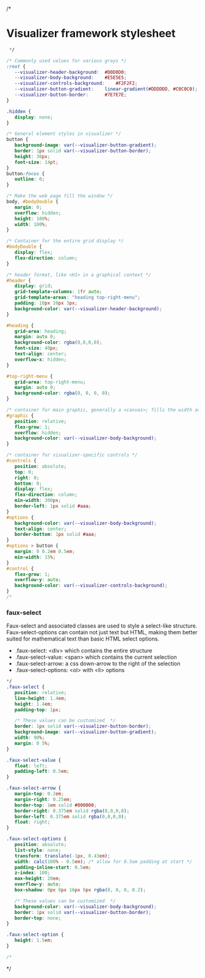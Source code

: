 /*
# Visualizer framework stylesheet
```css
 */

/* Commonly used values for various grays */
:root {
   --visualizer-header-background:	#D0D0D0;
   --visualizer-body-background:	#E5E5E5;
   --visualizer-controls-background:	#F2F2F2;
   --visualizer-button-gradient:	linear-gradient(#DDDDDD, #C0C0C0);
   --visualizer-button-border:		#7E7E7E;
}

.hidden {
   display: none;
}

/* General element styles in visualizer */
button {
   background-image: var(--visualizer-button-gradient);
   border: 1px solid var(--visualizer-button-border);
   height: 30px;
   font-size: 14pt;
}
button:focus {
   outline: 0;
}

/* Make the web page fill the window */
body, #bodyDouble {
   margin: 0;
   overflow: hidden;
   height: 100%;
   width: 100%;
}

/* Container for the entire grid display */
#bodyDouble {
   display: flex;
   flex-direction: column;
}

/* header format, like <H1> in a graphical context */
#header {
   display: grid;
   grid-template-columns: 1fr auto;
   grid-template-areas: "heading top-right-menu";
   padding: 10px 10px 3px;
   background-color: var(--visualizer-header-background);
}

#heading {
   grid-area: heading;
   margin: auto 0;
   background-color: rgba(0,0,0,0);
   font-size: 40px;
   text-align: center;
   overflow-x: hidden;
}

#top-right-menu {
   grid-area: top-right-menu;
   margin: auto 0;
   background-color: rgba(0, 0, 0, 0);
}

/* container for main graphic, generally a <canvas>; fills the width available */
#graphic {
   position: relative;
   flex-grow: 1;
   overflow: hidden;
   background-color: var(--visualizer-body-background);
}

/* container for visualizer-specific controls */
#controls {
   position: absolute;
   top: 0;
   right: 0;
   bottom: 0;
   display: flex;
   flex-direction: column;
   min-width: 300px;
   border-left: 1px solid #aaa;
}
#options {
   background-color: var(--visualizer-body-background);
   text-align: center;
   border-bottom: 1px solid #aaa;
}
#options > button {
   margin: 0 0.2em 0.5em;
   min-width: 15%;
}
#control {
   flex-grow: 1;
   overflow-y: auto;
   background-color: var(--visualizer-controls-background);
}
/*
```
### faux-select
Faux-select and associated classes are used to style a select-like structure.
Faux-select-options can contain not just text but HTML, making them better suited
for mathematical text than basic HTML select options.
 * .faux-select: &lt;div&gt; which contains the entire structure
 * .faux-select-value: &lt;span&gt; which contains the current selection
 * .faux-select-arrow: a css down-arrow to the right of the selection
 * .faux-select-options: &lt;ol&gt; with &lt;li&gt; options

```css
*/
.faux-select {
   position: relative;
   line-height: 1.4em;
   height: 1.4em;
   padding-top: 1px;

   /* These values can be customized  */
   border: 1px solid var(--visualizer-button-border);
   background-image: var(--visualizer-button-gradient);
   width: 90%;
   margin: 0 5%;
}

.faux-select-value {
   float: left;
   padding-left: 0.5em;
}

.faux-select-arrow {
   margin-top: 0.2em;
   margin-right: 0.25em;
   border-top: 1em solid #000000;
   border-right: 0.375em solid rgba(0,0,0,0);
   border-left: 0.375em solid rgba(0,0,0,0);
   float: right;
}

.faux-select-options {
   position: absolute;
   list-style: none;
   transform: translate(-1px, 0.43em);
   width: calc(100% - 0.5em); /* allow for 0.5em padding at start */
   padding-inline-start: 0.5em;
   z-index: 100;
   max-height: 20em;
   overflow-y: auto;
   box-shadow: 0px 8px 16px 8px rgba(0, 0, 0, 0.2);

   /* These values can be customized  */
   background-color: var(--visualizer-body-background);
   border: 1px solid var(--visualizer-button-border);
   border-top: none;
}

.faux-select-option {
   height: 1.5em;
}

/*
```
 */
